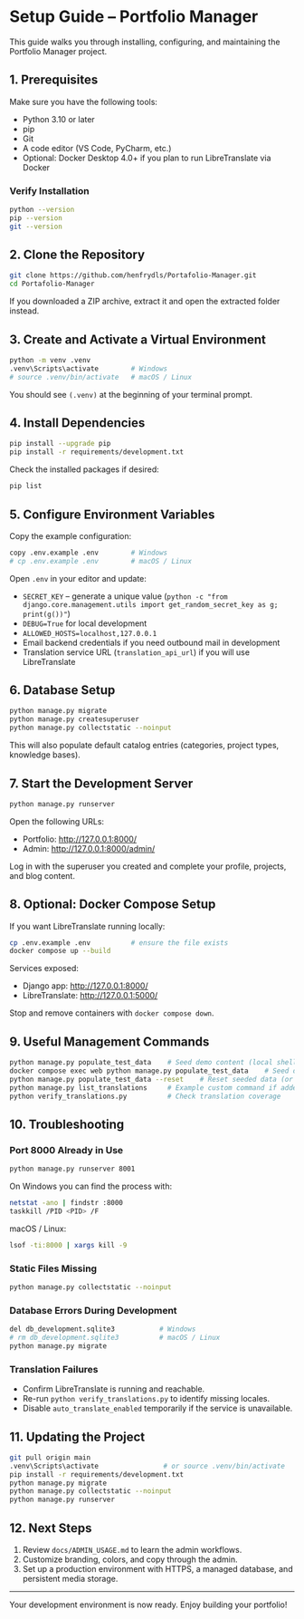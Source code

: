# Setup Guide – Portfolio Manager

This guide walks you through installing, configuring, and maintaining the Portfolio Manager project.

## 1. Prerequisites

Make sure you have the following tools:

- Python 3.10 or later
- pip
- Git
- A code editor (VS Code, PyCharm, etc.)
- Optional: Docker Desktop 4.0+ if you plan to run LibreTranslate via Docker

### Verify Installation

```bash
python --version
pip --version
git --version
```

## 2. Clone the Repository

```bash
git clone https://github.com/henfrydls/Portafolio-Manager.git
cd Portafolio-Manager
```

If you downloaded a ZIP archive, extract it and open the extracted folder instead.

## 3. Create and Activate a Virtual Environment

```bash
python -m venv .venv
.venv\Scripts\activate        # Windows
# source .venv/bin/activate   # macOS / Linux
```

You should see `(.venv)` at the beginning of your terminal prompt.

## 4. Install Dependencies

```bash
pip install --upgrade pip
pip install -r requirements/development.txt
```

Check the installed packages if desired:

```bash
pip list
```

## 5. Configure Environment Variables

Copy the example configuration:

```bash
copy .env.example .env        # Windows
# cp .env.example .env        # macOS / Linux
```

Open `.env` in your editor and update:

- `SECRET_KEY` – generate a unique value (`python -c "from django.core.management.utils import get_random_secret_key as g; print(g())"`)
- `DEBUG=True` for local development
- `ALLOWED_HOSTS=localhost,127.0.0.1`
- Email backend credentials if you need outbound mail in development
- Translation service URL (`translation_api_url`) if you will use LibreTranslate

## 6. Database Setup

```bash
python manage.py migrate
python manage.py createsuperuser
python manage.py collectstatic --noinput
```

This will also populate default catalog entries (categories, project types, knowledge bases).

## 7. Start the Development Server

```bash
python manage.py runserver
```

Open the following URLs:

- Portfolio: <http://127.0.0.1:8000/>
- Admin: <http://127.0.0.1:8000/admin/>

Log in with the superuser you created and complete your profile, projects, and blog content.

## 8. Optional: Docker Compose Setup

If you want LibreTranslate running locally:

```bash
cp .env.example .env          # ensure the file exists
docker compose up --build
```

Services exposed:

- Django app: <http://127.0.0.1:8000/>
- LibreTranslate: <http://127.0.0.1:5000/>

Stop and remove containers with `docker compose down`.

## 9. Useful Management Commands

```bash
python manage.py populate_test_data    # Seed demo content (local shell)
docker compose exec web python manage.py populate_test_data    # Seed demo content (Docker)
python manage.py populate_test_data --reset    # Reset seeded data (or delete db_development.sqlite3)
python manage.py list_translations     # Example custom command if added later
python verify_translations.py          # Check translation coverage
```

## 10. Troubleshooting

### Port 8000 Already in Use

```bash
python manage.py runserver 8001
```

On Windows you can find the process with:

```bash
netstat -ano | findstr :8000
taskkill /PID <PID> /F
```

macOS / Linux:

```bash
lsof -ti:8000 | xargs kill -9
```

### Static Files Missing

```bash
python manage.py collectstatic --noinput
```

### Database Errors During Development

```bash
del db_development.sqlite3           # Windows
# rm db_development.sqlite3          # macOS / Linux
python manage.py migrate
```

### Translation Failures

- Confirm LibreTranslate is running and reachable.
- Re-run `python verify_translations.py` to identify missing locales.
- Disable `auto_translate_enabled` temporarily if the service is unavailable.

## 11. Updating the Project

```bash
git pull origin main
.venv\Scripts\activate                # or source .venv/bin/activate
pip install -r requirements/development.txt
python manage.py migrate
python manage.py collectstatic --noinput
python manage.py runserver
```

## 12. Next Steps

1. Review `docs/ADMIN_USAGE.md` to learn the admin workflows.
2. Customize branding, colors, and copy through the admin.
3. Set up a production environment with HTTPS, a managed database, and persistent media storage.

---

Your development environment is now ready. Enjoy building your portfolio!
